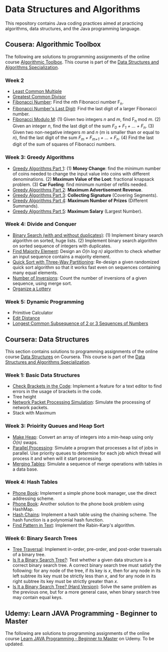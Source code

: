 # Data Structures and Algorithms
This repository contains Java coding practices aimed at practicing algorithms, data structures, and the Java programming language.

## Cousera: Algorithmic Toolbox
The following are solutions to programming assignments of the online course [Algorithmic Toolbox](https://www.coursera.org/learn/algorithmic-toolbox). This course is part of the [Data Structures and Algorithms Specialization](https://www.coursera.org/specializations/data-structures-algorithms).

### Week 2
- [Least Common Multiple](/practice-project/src/coursera/algorithmic/LeastCommonMultiple.java)
- [Greatest Common Divisor](/practice-project/src/coursera/algorithmic/GreatestCommonDivisor.java)
- [Fibonacci Number](/practice-project/src/coursera/algorithmic/Fibonacci.java): Find the *n*th Fibonacci number F<sub>n</sub>.
- [Fibonacci Number's Last Digit](/practice-project/src/coursera/algorithmic/FibonacciLastDigit.java): Find the last digit of a larger Fibonacci number.
- [Fibonacci Modulo M](/practice-project/src/coursera/algorithmic/FibModuloM.java): (1) Given two integers *n* and *m*, find F<sub>n</sub> mod *m*. (2) Given an integer *n*, find the last digit of the sum *F<sub>0</sub> + F<sub>1</sub> + ... + F<sub>n</sub>*. (3) Given two non-negative integers *m* and *n* (*m* is smaller than or equal to *n*), find the last digit of the sum *F<sub>m</sub> + F<sub>m+1</sub> + ... + F<sub>n</sub>*. (4) Find the last digit of the sum of squares of Fibonacci numbers.

### Week 3: Greedy Algorithms
- [Greedy Algorithms Part 1](/practice-project/src/coursera/algorithmic/GreedyAlgorithms.java): (1) **Money Change**: find the minimum number of coins needed to change the input value into coins with different denominations. (2) **Maximum Value of the Loot**: fractional knapsack problem. (3) **Car Fueling**: find minimum number of refills needed.
- [Greedy Algorithms Part 2](/practice-project/src/coursera/algorithmic/GreedyAlgorithm.java): **Maximum Advertisement Revenue**.
- [Greedy Algorithms Part 3](/practice-project/src/coursera/algorithmic/CoveringSegments.java): **Collecting Signature** (Covering Segments).
- [Greedy Algorithms Part 4](/practice-project/src/coursera/algorithmic/DifferentSummands.java): **Maximum Number of Prizes** (Different Summands).
- [Greedy Algorithms Part 5](/practice-project/src/coursera/algorithmic/LargestNumber.java): **Maximum Salary** (Largest Number).

### Week 4: Divide and Conquer
- [Binary Search (with and without duplicates)](/practice-project/src/coursera/algorithmic/BinarySearch.java): (1) Implement binary search algorithm on sorted, huge lists. (2) Implement binary search algorithm on sorted sequence of integers with duplicates.
- [Find Majority Element](/practice-project/src/coursera/algorithmic/MajorityElement.java): Design an *O(n log n)* algorithm to check whether an input sequence contains a majority element.
- [Quick Sort with Three-Way Partitioning](/practice-project/src/coursera/algorithmic/Sorting.java): Re-design a given randomized quick sort algorithm so that it works fast even on sequences containing many equal elements.
- [Number of Inversions](/practice-project/src/coursera/algorithmic/Inversions.java): Count the number of inversions of a given sequence, using merge sort.
- [Organize a Lottery](/practice-project/src/coursera/algorithmic/PointsAndSegments.java)

### Week 5: Dynamic Programming
- Primitive Calculator
- [Edit Distance](/practice-project/src/coursera/algorithmic/EditDistance.java)
- [Longest Common Subsequence of 2 or 3 Sequences of Numbers](/practice-project/src/coursera/algorithmic/LCS2.java)

## Coursera: Data Structures
This section contains solutions to programming assignments of the online course [Data Structures](https://www.coursera.org/learn/data-structures) on Coursera. This course is part of the [Data Structures and Algorithms Specialization](https://www.coursera.org/specializations/data-structures-algorithms).

### Week 1: Basic Data Structures
- [Check Brackets in the Code](/practice-project/src/coursera/ds/CheckBrackets.java): Implement a feature for a text editor to find errors in the usage of brackets in the code.
- Tree height
- [Network Packet Processing Simulation](/practice-project/src/coursera/ds/ProcessPackages.java): Simulate the processing of network packets.
- Stack with Maximum

### Week 3: Prioirity Queues and Heap Sort
- [Make Heap](/practice-project/src/coursera/ds/BuildHeap.java): Convert an array of integers into a min-heap using only *O(n)* swaps.
- [Parallel Processing](/practice-project/src/coursera/ds/JobQueue.java): Simulate a program that processes a list of jobs in parallel. Use priority queues to determine for each job which thread will process it and when will it start processing.
- [Merging Tables](/practice-project/src/coursera/ds/MergingTables.java): Simulate a sequence of merge operations with tables in a data base.

### Week 4: Hash Tables
- [Phone Book](/practice-project/src/coursera/ds/PhoneBook2.java): Implement a simple phone book manager, use the direct addressing scheme.
- [Phone Book](/practice-project/src/coursera/ds/PhoneBook.java): Another solution to the phone book problem using HashMap.
- [Hash Chains](/practice-project/src/coursera/ds/HashChains.java): Implement a hash table using the chaining scheme. The hash function is a polynomial hash function.
- [Find Pattern in Text](/practice-project/src/coursera/ds/HashSubstring.java): Implement the Rabin-Karp's algorithm.

### Week 6: Binary Search Trees
- [Tree Traversal](/practice-project/src/coursera/ds/TreeOrder.java): Implement in-order, pre-order, and post-order traversals of a binary tree.
- [Is It a Binary Search Tree?](/practice-project/src/coursera/ds/IsBinarySearchTree.java): Test whether a given data structure is a correct binary search tree. A correct binary search tree must satisfy the following: for any node of the tree, if its key is *x*, then for any node in its left subtree its key must be strictly less than *x*, and for any node in its right subtree its key must be strictly greater than *x*.
- [Is It a Binary Search Tree? (Hard Version)](/practice-project/src/coursera/ds/IsBSTHard.java): Solve the same problem as the previous one, but for a more general case, when binary search tree may contain equal keys.

## Udemy: Learn JAVA Programming - Beginner to Master
The following are solutions to programming assignments of the online course [Learn JAVA Programming - Beginner to Master](https://www.udemy.com/course/java-se-programming/) on Udemy.
To be updated.
